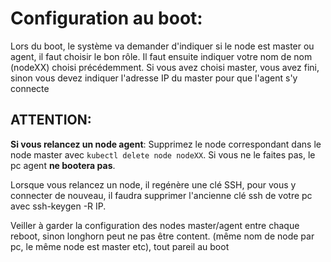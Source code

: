 # Configuration au boot:

Lors du boot, le système va demander d'indiquer si le node est master ou agent, il faut choisir le bon rôle.
Il faut ensuite indiquer votre nom de nom (nodeXX) choisi précédemment.
Si vous avez choisi master, vous avez fini, sinon vous devez indiquer l'adresse IP du master pour que l'agent s'y connecte


## ATTENTION:


**Si vous relancez un node agent**: Supprimez le node correspondant dans le node master avec `kubectl delete node nodeXX`. Si vous ne le faites pas, le pc agent **ne bootera pas**.

Lorsque vous relancez un node, il regénère une clé SSH, pour vous y connecter de nouveau, il faudra supprimer l'ancienne clé ssh de votre pc avec ssh-keygen -R IP. 

Veiller à garder la configuration des nodes master/agent entre chaque reboot, sinon longhorn peut ne pas être content. (même nom de node par pc, le même node est master etc), tout pareil au boot